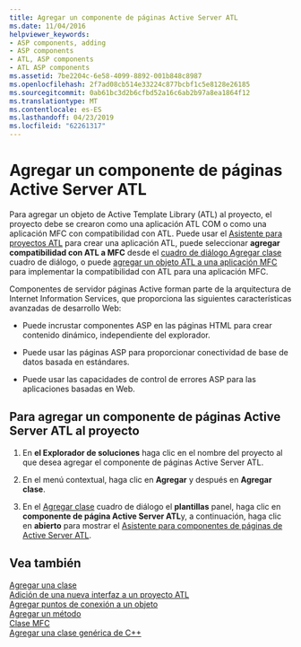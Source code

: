 ```yaml
---
title: Agregar un componente de páginas Active Server ATL
ms.date: 11/04/2016
helpviewer_keywords:
- ASP components, adding
- ASP components
- ATL, ASP components
- ATL ASP components
ms.assetid: 7be2204c-6e58-4099-8892-001b848c8987
ms.openlocfilehash: 2f7ad08cb514e33224c877bcbf1c5e8128e26185
ms.sourcegitcommit: 0ab61bc3d2b6cfbd52a16c6ab2b97a8ea1864f12
ms.translationtype: MT
ms.contentlocale: es-ES
ms.lasthandoff: 04/23/2019
ms.locfileid: "62261317"
---
```

# <a name="adding-an-atl-active-server-page-component"></a>Agregar un componente de páginas Active Server ATL

Para agregar un objeto de Active Template Library (ATL) al proyecto, el proyecto debe se crearon como una aplicación ATL COM o como una aplicación MFC con compatibilidad con ATL. Puede usar el [Asistente para proyectos ATL](../../atl/reference/atl-project-wizard.md) para crear una aplicación ATL, puede seleccionar **agregar compatibilidad con ATL a MFC** desde el [cuadro de diálogo Agregar clase](../../ide/add-class-dialog-box.md) cuadro de diálogo, o puede [agregar un objeto ATL a una aplicación MFC](../../mfc/reference/adding-atl-support-to-your-mfc-project.md) para implementar la compatibilidad con ATL para una aplicación MFC.

Componentes de servidor páginas Active forman parte de la arquitectura de Internet Information Services, que proporciona las siguientes características avanzadas de desarrollo Web:

- Puede incrustar componentes ASP en las páginas HTML para crear contenido dinámico, independiente del explorador.

- Puede usar las páginas ASP para proporcionar conectividad de base de datos basada en estándares.

- Puede usar las capacidades de control de errores ASP para las aplicaciones basadas en Web.

## <a name="to-add-an-atl-active-server-pages-component-to-your-project"></a>Para agregar un componente de páginas Active Server ATL al proyecto

1. En **el Explorador de soluciones** haga clic en el nombre del proyecto al que desea agregar el componente de páginas Active Server ATL.

1. En el menú contextual, haga clic en **Agregar** y después en **Agregar clase**.

1. En el [Agregar clase](../../ide/add-class-dialog-box.md) cuadro de diálogo el **plantillas** panel, haga clic en **componente de página Active Server ATL**y, a continuación, haga clic en **abierto** para mostrar el [Asistente para componentes de páginas de Active Server ATL](../../atl/reference/atl-active-server-page-component-wizard.md).

## <a name="see-also"></a>Vea también

[Agregar una clase](../../ide/adding-a-class-visual-cpp.md)<br/>
[Adición de una nueva interfaz a un proyecto ATL](../../atl/reference/adding-a-new-interface-in-an-atl-project.md)<br/>
[Agregar puntos de conexión a un objeto](../../atl/adding-connection-points-to-an-object.md)<br/>
[Agregar un método](../../ide/adding-a-method-visual-cpp.md)<br/>
[Clase MFC](../../mfc/reference/adding-an-mfc-class.md)<br/>
[Agregar una clase genérica de C++](../../ide/adding-a-generic-cpp-class.md)
